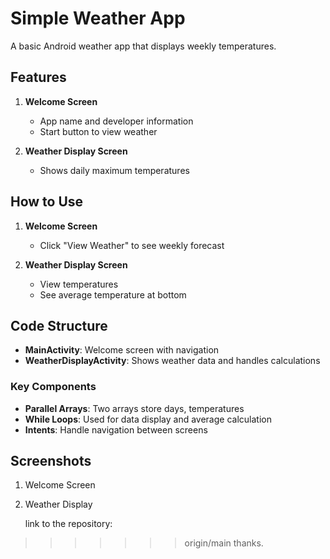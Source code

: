 # Simple Weather App

A basic Android weather app that displays weekly temperatures.

## Features
1. **Welcome Screen**
    - App name and developer information
    - Start button to view weather

2. **Weather Display Screen**
    - Shows daily maximum temperatures

## How to Use
1. **Welcome Screen**
    - Click "View Weather" to see weekly forecast

2. **Weather Display Screen**
    - View temperatures
    - See average temperature at bottom

## Code Structure
- **MainActivity**: Welcome screen with navigation
- **WeatherDisplayActivity**: Shows weather data and handles calculations
### Key Components
- **Parallel Arrays**: Two arrays store days, temperatures
- **While Loops**: Used for data display and average calculation
- **Intents**: Handle navigation between screens

## Screenshots
1. Welcome Screen  
   
2. Weather Display  
   


   link to the repository: 
>>>>>>> origin/main
thanks.
